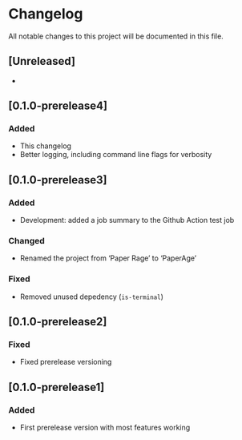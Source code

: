 # Changelog

All notable changes to this project will be documented in this file.

## [Unreleased]

-

## [0.1.0-prerelease4]

### Added

- This changelog
- Better logging, including command line flags for verbosity

## [0.1.0-prerelease3]

### Added

- Development: added a job summary to the Github Action test job

### Changed

- Renamed the project from ‘Paper Rage’ to ‘PaperAge’

### Fixed

- Removed unused depedency (`is-terminal`)

## [0.1.0-prerelease2]

### Fixed

- Fixed prerelease versioning

## [0.1.0-prerelease1]

### Added

- First prerelease version with most features working
